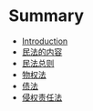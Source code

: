 Summary
=======

* [Introduction](README.md)
* [民法的内容](chapter1.md)
* [民法总则](chapter2.md)
* [物权法](chapter3.md)
* [债法](chapter4.md)
* [侵权责任法](chapter5.md)
